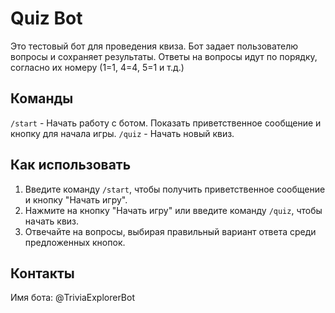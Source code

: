 # Quiz Bot
Это тестовый бот для проведения квиза. Бот задает пользователю вопросы и сохраняет результаты.
Ответы на вопросы идут по порядку, согласно их номеру (1=1, 4=4, 5=1 и т.д.)

## Команды

`/start` - Начать работу с ботом. Показать приветственное сообщение и кнопку для начала игры.
`/quiz` - Начать новый квиз.

## Как использовать
1. Введите команду `/start`, чтобы получить приветственное сообщение и кнопку "Начать игру".
2. Нажмите на кнопку "Начать игру" или введите команду `/quiz`, чтобы начать квиз.
3. Отвечайте на вопросы, выбирая правильный вариант ответа среди предложенных кнопок.

## Контакты
Имя бота: @TriviaExplorerBot